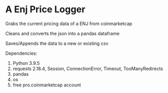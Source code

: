 # A Enj Price Logger
Grabs the current pricing data of a ENJ from coinmarketcap

Cleans and converts the json into a pandas dataframe

Saves/Appends the data to a new or existing csv


Dependencies:
1. Python 3.9.5
2. requests 2.18.4, Session, ConnectionError, Timeout, TooManyRedirects
3. pandas
4. os
5. free pro.coinmarketcap account
